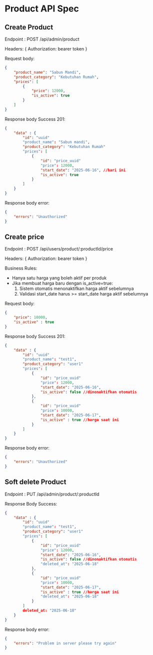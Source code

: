 # Product API Spec


## Create Product

Endpoint : POST /api/admin/product

Headers: {
	Authorization: bearer token
}

Request body:
```json 
{
	"product_name": "Sabun Mandi",
	"product_category": "Kebutuhan Rumah",
	"prices": [
		{
			"price": 12000,
			"is_active": true
		}
	]
}
```
Response body Success 201:
```json
{
	"data" : {
		"id": "uuid"
		"product_name": "Sabun mandi",
		"product_category": "Kebutuhan Rumah"
		"prices": [
			{
				"id": "price_uuid"
				"price": 12000,
				"start_date": "2025-06-16", //hari ini
				"is_active": true
			}
		]
	}	
}
```

Response body error:
```json
{
	"errors": "Unauthorized"
}
```
## Create price

Endpoint : POST /api/users/product/:productId/price

Headers: {
	Authorization: bearer token
}

Business Rules:
- Hanya satu harga yang boleh aktif per produk
- Jika membuat harga baru dengan is_active=true:
  1. Sistem otomatis menonaktifkan harga aktif sebelumnya
  2. Validasi start_date harus >= start_date harga aktif sebelumnya

Request body:
```json 
{
	"price": 10000,
	"is_active" : true
}
```

Response body Success 201:
```json
{
	"data" : {
		"id": "uuid"
		"product_name": "test1",
		"product_category": "user1"
		"prices": [
			{
				"id": "price_uuid"
				"price": 12000,
				"start_date": "2025-06-16",
				"is_active": false //dinonaktifkan otomatis
			},
			{
				"id": "price_uuid"
				"price": 10000,
				"start_date": "2025-06-17",
				"is_active" : true //harga saat ini
			}
		]
	}	
}
```

Response body error:
```json
{
	"errors": "Unauthorized"
}
```

## Soft delete Product

Endpoint : PUT /api/admin/product/:productId

Response Body Success:
```json
{
	"data" : {
		"id": "uuid"
		"product_name": "test1",
		"product_category": "user1"
		"prices": [
			{
				"id": "price_uuid"
				"price": 12000,
				"start_date": "2025-06-16",
				"is_active": false //dinonaktifkan otomatis
				"deleted_at": "2025-06-18"
			},
			{
				"id": "price_uuid"
				"price": 10000,
				"start_date": "2025-06-17",
				"is_active" : true //harga saat ini
				"deleted_at": "2025-06-18"
			}
		]
		deleted_at: "2025-06-18"
	}	
}
```

Response body error:
```json
{
	"errors": "Problem in server please try again"
}
```